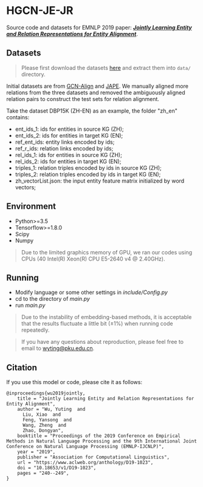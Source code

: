 # HGCN-JE-JR

Source code and datasets for EMNLP 2019 paper: ***[Jointly Learning Entity and Relation Representations for Entity Alignment](https://arxiv.org/pdf/1909.09317.pdf)***.

## Datasets

> Please first download the datasets [here](https://drive.google.com/open?id=1mfaeLXdqFnOHLYBXiTHWI7MLwtfTgPYQ) and extract them into `data/` directory.

Initial datasets are from [GCN-Align](https://github.com/1049451037/GCN-Align) and [JAPE](https://github.com/nju-websoft/JAPE).
We manually aligned more relations from the three datasets and removed the ambiguously aligned relation pairs to construct the test sets for relation alignment.

Take the dataset DBP15K (ZH-EN) as an example, the folder "zh_en" contains:
* ent_ids_1: ids for entities in source KG (ZH);
* ent_ids_2: ids for entities in target KG (EN);
* ref_ent_ids: entity links encoded by ids;
* ref_r_ids: relation links encoded by ids;
* rel_ids_1: ids for entities in source KG (ZH);
* rel_ids_2: ids for entities in target KG (EN);
* triples_1: relation triples encoded by ids in source KG (ZH);
* triples_2: relation triples encoded by ids in target KG (EN);
* zh_vectorList.json: the input entity feature matrix initialized by word vectors;

## Environment

* Python>=3.5
* Tensorflow>=1.8.0
* Scipy
* Numpy

> Due to the limited graphics memory of GPU, we ran our codes using CPUs (40  Intel(R) Xeon(R) CPU E5-2640 v4 @ 2.40GHz).

## Running

* Modify language or some other settings in *include/Config.py*
* cd to the directory of *main.py*
* run *main.py*

> Due to the instability of embedding-based methods, it is acceptable that the results fluctuate a little bit (±1%) when running code repeatedly.

> If you have any questions about reproduction, please feel free to email to wyting@pku.edu.cn.

## Citation

If you use this model or code, please cite it as follows:
```
@inproceedings{wu2019jointly,
    title = "Jointly Learning Entity and Relation Representations for Entity Alignment",
    author = "Wu, Yuting  and
      Liu, Xiao  and
      Feng, Yansong  and
      Wang, Zheng  and
      Zhao, Dongyan",
    booktitle = "Proceedings of the 2019 Conference on Empirical Methods in Natural Language Processing and the 9th International Joint Conference on Natural Language Processing (EMNLP-IJCNLP)",
    year = "2019",
    publisher = "Association for Computational Linguistics",
    url = "https://www.aclweb.org/anthology/D19-1023",
    doi = "10.18653/v1/D19-1023",
    pages = "240--249",
}
```
